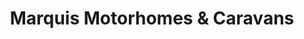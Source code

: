 ---
title: "Marquis Motorhomes & Caravans"
url: /chester-le-street/marquis-motorhomes-und-caravans/
shop: Wohnwagen
---